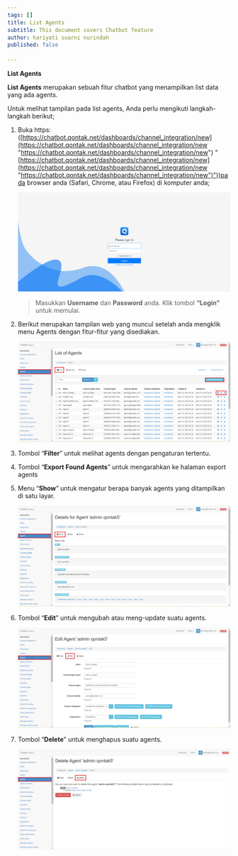 ```yaml
---
tags: []
title: List Agents
subtitle: This document covers Chatbot feature
author: hariyati suarni nurindah
published: false

---
```

**List Agents**

**List Agents** merupakan sebuah fitur chatbot yang menampilkan list data yang ada agents.

Untuk melihat tampilan pada list agents, Anda perlu mengikuti langkah-langkah berikut;

1. Buka https: ([https://chatbot.qontak.net/dashboards/channel_integration/new](https://chatbot.qontak.net/dashboards/channel_integration/new "https://chatbot.qontak.net/dashboards/channel_integration/new") "[https://chatbot.qontak.net/dashboards/channel_integration/new](https://chatbot.qontak.net/dashboards/channel_integration/new "https://chatbot.qontak.net/dashboards/channel_integration/new")"))pada browser anda (Safari, Chrome, atau Firefox) di komputer anda;

   ![](/uploads/channell.PNG)

   > Masukkan **Username** dan **Password** anda. Klik tombol **“Login”** untuk memulai.
2. Berikut merupakan tampilan web yang muncul setelah anda mengklik menu Agents dengan fitur-fitur yang disediakan.

   ![](/uploads/agentupdate1.PNG)
3. Tombol “**Filter**” untuk melihat agents dengan pengaturan tertentu.
4. Tombol “**Export Found Agents**” untuk mengarahkan ke halaman export agents
5. Menu “**Show**” untuk mengatur berapa banyak agents yang ditampilkan di satu layar.

   ![](/uploads/agentupdate2.PNG)
6. Tombol “**Edit**” untuk mengubah atau meng-update suatu agents.

   ![](/uploads/agentupdate3.PNG)
7. Tombol “**Delete**” untuk menghapus suatu agents.

   ![](/uploads/agentupdate4.PNG)